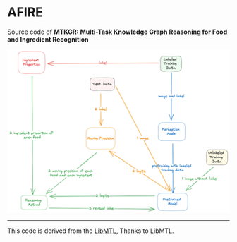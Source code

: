 # AFIRE
Source code of **MTKGR: Multi-Task Knowledge Graph Reasoning for Food and Ingredient Recognition**

![Code structure of AFIRE](afire.png "Code structure of AFIRE")


----
This code is derived from the [LibMTL](https://github.com/median-research-group/LibMTL), Thanks to LibMTL.
